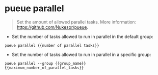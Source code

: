 # pueue parallel

> Set the amount of allowed parallel tasks.
> More information: <https://github.com/Nukesor/pueue>.

- Set the number of tasks allowed to run in parallel in the default group:

`pueue parallel {{number of parallel tasks}}`

- Set the number of tasks allowed to run in parallel in a specific group:

`pueue parallel --group {{group_name}} {{maximum_number_of_parallel_tasks}}`
